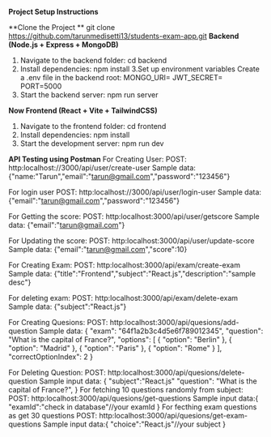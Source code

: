 **Project Setup Instructions**

**Clone the Project **
git clone https://github.com/tarunmedisetti13/students-exam-app.git
**Backend (Node.js + Express + MongoDB)**
1. Navigate to the backend folder:
cd backend
2. Install dependencies:
npm install
3.Set up environment variables
Create a .env file in the backend root:
MONGO_URI=<your-mongodb-connection-string>
JWT_SECRET=<your-secret-key>
PORT=5000
4. Start the backend server:
npm run server


**Now Frontend (React + Vite + TailwindCSS)**
1. Navigate to the frontend folder:
cd frontend
2. Install dependencies:
npm install
3. Start the development server:
npm run dev

**API Testing using Postman**
For Creating User:
POST: http:localhost://3000/api/user/create-user
 Sample data: {"name:"Tarun","email":"tarun@gmail.com","password":"123456"}

For login user
POST: http:localhost://3000/api/user/login-user
 Sample data: {"email":"tarun@gmail.com","password":"123456"}

For Getting the score:
POST: http:localhost:3000/api/user/getscore
Sample data: {"email":"tarun@gmail.com"}

For Updating the score:
POST: http:localhost:3000/api/user/update-score
Sample data: {"email":"tarun@gmail.com","score":10}

For Creating Exam:
POST: http:localhost:3000/api/exam/create-exam
Sample data: {"title":"Frontend","subject":"React.js","description":"sample desc"}

For deleting exam:
POST: http:localhost:3000/api/exam/delete-exam
Sample data: {"subject":"React.js"}

For Creating Quesions:
POST: http:localhost:3000/api/quesions/add-question
Sample data: {
  "exam": "64f1a2b3c4d5e6f789012345", 
  "question": "What is the capital of France?",
  "options": [
    { "option": "Berlin" },
    { "option": "Madrid" },
    { "option": "Paris" },
    { "option": "Rome" }
  ],
  "correctOptionIndex": 2
}

For Deleting Question:
POST: http:localhost:3000/api/quesions/delete-question
Sample input data: {
  "subject":"React.js"
  "question": "What is the capital of France?",
}
For fetching 10 questions randomly from subject:
POST: http:localhost:3000/api/quesions/get-questions
Sample input data:{
    "examId":"check in database"//your examId 
}
For fecthing exam questions as get 30 questions
POST: http:localhost:3000/api/quesions/get-exam-questions
Sample input data:{
   "choice":"React.js"//your subject
}







